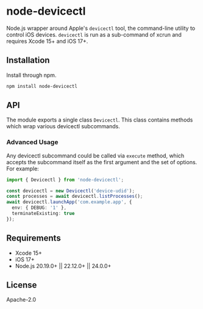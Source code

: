 # node-devicectl

Node.js wrapper around Apple's `devicectl` tool, the command-line utility to control iOS devices. `devicectl` is run as a sub-command of xcrun and requires Xcode 15+ and iOS 17+.

## Installation

Install through npm.

```bash
npm install node-devicectl
```

## API

The module exports a single class `Devicectl`. This class contains methods which wrap various devicectl subcommands.

### Advanced Usage

Any devicectl subcommand could be called via `execute` method,
which accepts the subcommand itself as the first argument and the set of options. For example:

```typescript
import { Devicectl } from 'node-devicectl';

const devicectl = new Devicectl('device-udid');
const processes = await devicectl.listProcesses();
await devicectl.launchApp('com.example.app', {
  env: { DEBUG: '1' },
  terminateExisting: true
});
```

## Requirements

- Xcode 15+
- iOS 17+
- Node.js 20.19.0+ || 22.12.0+ || 24.0.0+

## License

Apache-2.0
